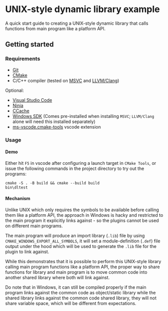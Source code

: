 # UNIX-style dynamic library example

A quick start guide to creating a UNIX-style dynamic library that calls functions from main program like a platform API.

## Getting started

### Requirements
- [Git](https://git-scm.com/downloads)
- [CMake](https://cmake.org/download/)
- C/C++ compiler (tested on [MSVC](https://visualstudio.microsoft.com/visual-cpp-build-tools/) and [LLVM/Clang](https://releases.llvm.org/download.html))

Optional:
- [Visual Studio Code](https://code.visualstudio.com/download)
- [Ninja](https://ninja-build.org/)
- [CCache](https://ccache.dev/download.html)
- [Windows SDK](https://developer.microsoft.com/en-us/windows/downloads/windows-sdk/) (Comes pre-installed when installing `MSVC`; `LLVM/Clang` alone will need this installed separately)
- [ms-vscode.cmake-tools](https://marketplace.visualstudio.com/items?itemName=ms-vscode.cmake-tools) vscode extension

### Usage
#### Demo
Either hit `F5` in vscode after configuring a launch target in `CMake Tools`, or issue the following commands in the project directory to try out the programs:
```
cmake -S . -B build && cmake --build build
bin\dltest
```

#### Mechanism
Unlike UNIX which only requires the symbols to be available before calling them like a platform API, the approach in Windows is hacky and restricted to the main program it explicitly links against - so the plugins cannot be used on different main programs.

The main program will produce an import library (`.lib`) file by using `CMAKE_WINDOWS_EXPORT_ALL_SYMBOLS`, it will set a module-definition (`.def`) file output under the hood which will be used to generate the  `.lib` file for the plugin to link against.

While this demonstrates that it is possible to perform this UNIX-style library calling main program functions like a platform API, the proper way to share functions for library and main program is to move common code into another shared library where both will link against.

Do note that in Windows, it can still be compiled properly if the main program links against the common code as object/static library while the shared library links against the common code shared library, they will not share variable space, which will be different from expectations.